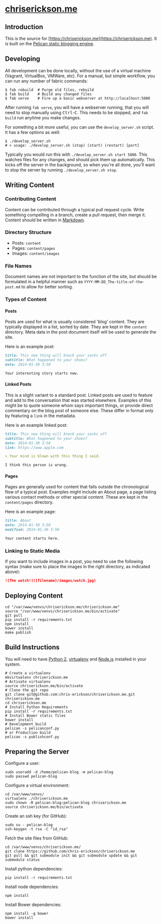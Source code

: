 # [chriserickson.me](http://chriserickson.me)

## Introduction
This is the source for [https://chriserickson.me](https://chriserickson.me).  It is built on the [Pelican static blogging engine](http://blog.getpelican.com/).

## Developing
All development can be done locally, without the use of a virtual machine (Vagrant, VirtualBox, VMWare, etc).  For a manual, but simple workflow, you can run any number of fabric commands:

```shell
$ fab rebuild  # Purge old files, rebuild
$ fab build    # Build any changed files
$ fab serve    # Fire up a basic webserver at http://localhost:5000
```

After running ```fab serve```, you will have a webserver running, that you will need to stop manually using <kbd>Ctrl</kbd>-<kbd>C</kbd>.  This needs to be stopped, and ```fab build``` run anytime you make changes.

For something a bit more useful, you can use the ```develop_server.sh``` script.  It has a few options as well:

```shell
$ ./develop_server.sh
# > usage: ./develop_server.sh (stop) (start) (restart) [port]
```

Typically you would run this with ```./develop_server.sh start 5000```.  This watches files for any changes, and should pick them up automatically.  This kicks off the server in the background, so when you're all done, you'll want to stop the server by running ```./develop_server.sh stop```.

## Writing Content

### Contributing Content

Content can be contributed through a typical pull request cycle.  Write something compelling in a branch, create a pull request, then merge it.  Content should be written in [Markdown](http://daringfireball.net/projects/markdown/syntax).

### Directory Structure

- Posts: ```content```
- Pages: ```content/pages```
- Images: ```content/images```

### File Names

Document names are not important to the function of the site, but should be formulated in a helpful manner such as ```YYYY-MM-DD_The-title-of-the-post.md``` to allow for better sorting.

### Types of Content

#### Posts

Posts are used for what is usually considered 'blog' content.  They are typically displayed in a list, sorted by date.  They are kept in the ```content``` directory.  Meta data in the post document itself will be used to generate the site.

Here is an example post:

```Markdown
title: This new thing will knock your socks off
subtitle: What happened to your shoes?
date: 2014-01-30 3:50

Your interesting story starts now.
```

#### Linked Posts

This is a slight variant to a standard post.  Linked posts are used to feature and add to the conversation that was started elsewhere.  Examples of this might be to quote someone whom says important things, or provide direct commentary on the blog post of someone else.  These differ in format only by featuring a ```link``` in the metadata.

Here is an example linked post:

```Markdown
title: This new thing will knock your socks off
subtitle: What happened to your shoes?
date: 2014-01-30 3:50
link: https://www.apple.com

> Your mind is blown with this thing I said.

I think this person is wrong.
```

#### Pages

Pages are generally used for content that falls outside the chronological flow of a typical post.  Examples might include an About page, a page listing various contact methods or other special content.  These are kept in the ```content/pages``` directory.

Here is an example page:

```Markdown
title: About
date: 2014-01-30 3:50
modified: 2014-01-30 3:50

Your content starts here.
```

### Linking to Static Media ###

If you want to include images in a post, you need to use the following syntax (make sure to place the images in the right directory, as indicated above):

```Markdown
![The watch!]({filename}/images/watch.jpg)
```

## Deploying Content

``` shell
cd "/var/www/venvs/chriserickson.me/chriserickson.me"
source "/var/www/venvs/chriserickson.me/bin/activate"
git pull
pip install -r requirements.txt
npm install
bower install
make publish
```

## Build Instructions

You will need to have [Python 2](http://python.org), [virtualenv](http://www.virtualenv.org/en/latest/) and [Node.js](http://nodejs.org/) installed in your system.

``` shell
# Create a virtualenv
mkvirtualenv chriserickson.me
# Activate virtualenv
source chriserickson.me/bin/activate
# Clone the git repo
git clone git@github.com:chris-erickson/chriserickson.me.git chriserickson.me
cd chriserickson.me
# Install Python Requirements
pip install -r requirements.txt
# Install Bower static files
bower install
# Development build
pelican -s pelicanconf.py
# or Production build
pelican -s publishconf.py
```

## Preparing the Server

Configure a user:

``` shell
sudo useradd -d /home/pelican-blog -m pelican-blog
sudo passwd pelican-blog
```

Configure a virtual environment:

``` shell
cd /var/www/venvs/
virtualenv ./chriserickson.me
sudo chown -R pelican-blog:pelican-blog chriserickson.me
source chriserickson.me/bin/activate
```

Create an ssh key (for GitHub):

``` shell
sudo su - pelican-blog
ssh-keygen -t rsa -C "id_rsa"
```

Fetch the site files from GitHub:

``` shell
cd /var/www/venvs/chriserickson.me/
git clone https://github.com/chris-erickson/chriserickson.me
git pull && git submodule init && git submodule update && git submodule status
```

Install python dependencies:

``` shell
pip install -r requirements.txt
```

Install node dependencies:

``` shell
npm install
```

Install Bower dependencies:

``` shell
npm install -g bower
bower install
```
